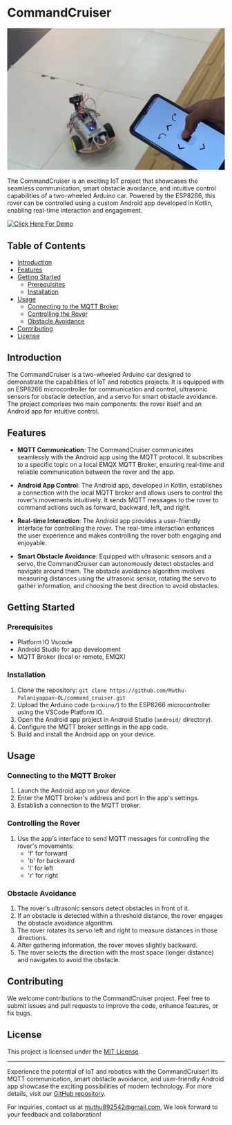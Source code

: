 # CommandCruiser

![CommandCruiser](./cover.png)

The CommandCruiser is an exciting IoT project that showcases the seamless communication, smart obstacle avoidance, and intuitive control capabilities of a two-wheeled Arduino car. Powered by the ESP8266, this rover can be controlled using a custom Android app developed in Kotlin, enabling real-time interaction and engagement.

<a href="https://www.youtube.com/watch?v=s5YqESJWSWo">
    <img src="https://img.shields.io/badge/click_here_for-demo-blue" alt="Click Here For Demo">
</a>

## Table of Contents

- [Introduction](#introduction)
- [Features](#features)
- [Getting Started](#getting-started)
  - [Prerequisites](#prerequisites)
  - [Installation](#installation)
- [Usage](#usage)
  - [Connecting to the MQTT Broker](#connecting-to-the-mqtt-broker)
  - [Controlling the Rover](#controlling-the-rover)
  - [Obstacle Avoidance](#obstacle-avoidance)
- [Contributing](#contributing)
- [License](#license)

## Introduction

The CommandCruiser is a two-wheeled Arduino car designed to demonstrate the capabilities of IoT and robotics projects. It is equipped with an ESP8266 microcontroller for communication and control, ultrasonic sensors for obstacle detection, and a servo for smart obstacle avoidance. The project comprises two main components: the rover itself and an Android app for intuitive control.

## Features

- **MQTT Communication**: The CommandCruiser communicates seamlessly with the Android app using the MQTT protocol. It subscribes to a specific topic on a local EMQX MQTT Broker, ensuring real-time and reliable communication between the rover and the app.

- **Android App Control**: The Android app, developed in Kotlin, establishes a connection with the local MQTT broker and allows users to control the rover's movements intuitively. It sends MQTT messages to the rover to command actions such as forward, backward, left, and right.

- **Real-time Interaction**: The Android app provides a user-friendly interface for controlling the rover. The real-time interaction enhances the user experience and makes controlling the rover both engaging and enjoyable.

- **Smart Obstacle Avoidance**: Equipped with ultrasonic sensors and a servo, the CommandCruiser can autonomously detect obstacles and navigate around them. The obstacle avoidance algorithm involves measuring distances using the ultrasonic sensor, rotating the servo to gather information, and choosing the best direction to avoid obstacles.

## Getting Started

### Prerequisites

- Platform IO Vscode
- Android Studio for app development
- MQTT Broker (local or remote, EMQX)

### Installation

1. Clone the repository: `git clone https://github.com/Muthu-Palaniyappan-OL/command_cruiser.git`
2. Upload the Arduino code (`arduino/`) to the ESP8266 microcontroller using the VSCode Platform IO.
3. Open the Android app project in Android Studio (`android/` directory).
4. Configure the MQTT broker settings in the app code.
5. Build and install the Android app on your device.

## Usage

### Connecting to the MQTT Broker

1. Launch the Android app on your device.
2. Enter the MQTT broker's address and port in the app's settings.
3. Establish a connection to the MQTT broker.

### Controlling the Rover

1. Use the app's interface to send MQTT messages for controlling the rover's movements:
   - 'f' for forward
   - 'b' for backward
   - 'l' for left
   - 'r' for right

### Obstacle Avoidance

1. The rover's ultrasonic sensors detect obstacles in front of it.
2. If an obstacle is detected within a threshold distance, the rover engages the obstacle avoidance algorithm.
3. The rover rotates its servo left and right to measure distances in those directions.
4. After gathering information, the rover moves slightly backward.
5. The rover selects the direction with the most space (longer distance) and navigates to avoid the obstacle.

## Contributing

We welcome contributions to the CommandCruiser project. Feel free to submit issues and pull requests to improve the code, enhance features, or fix bugs.

## License

This project is licensed under the [MIT License](LICENSE).

---

Experience the potential of IoT and robotics with the CommandCruiser! Its MQTT communication, smart obstacle avoidance, and user-friendly Android app showcase the exciting possibilities of modern technology. For more details, visit our [GitHub repository](https://github.com/Muthu-Palaniyappan-OL/command_cruiser).

For inquiries, contact us at muthu892542@gmail.com, We look forward to your feedback and collaboration!
